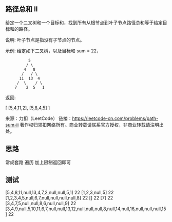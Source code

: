 ## 路径总和 II
给定一个二叉树和一个目标和，找到所有从根节点到叶子节点路径总和等于给定目标和的路径。

说明: 叶子节点是指没有子节点的节点。

示例:
给定如下二叉树，以及目标和 sum = 22，

              5
             / \
            4   8
           /   / \
          11  13  4
         /  \    / \
        7    2  5   1
返回:

[
   [5,4,11,2],
   [5,8,4,5]
]

来源：力扣（LeetCode）
链接：https://leetcode-cn.com/problems/path-sum-ii
著作权归领扣网络所有。商业转载请联系官方授权，非商业转载请注明出处。

## 思路
  常规套路 遍历 加上限制返回即可
## 测试
[5,4,8,11,null,13,4,7,2,null,null,5,1]
22
[1,2,3,null,5]
22
[1,2,3,4,5,null,6,7,null,null,null,null,8]
22
[]
22
[7]
22
[3,4,7,5,null,null,8,6,null,null,9]
22
[3,4,9,null,5,10,11,6,7,null,null,13,12,null,null,null,8,null,14,null,16,null,null,null,15]
22
